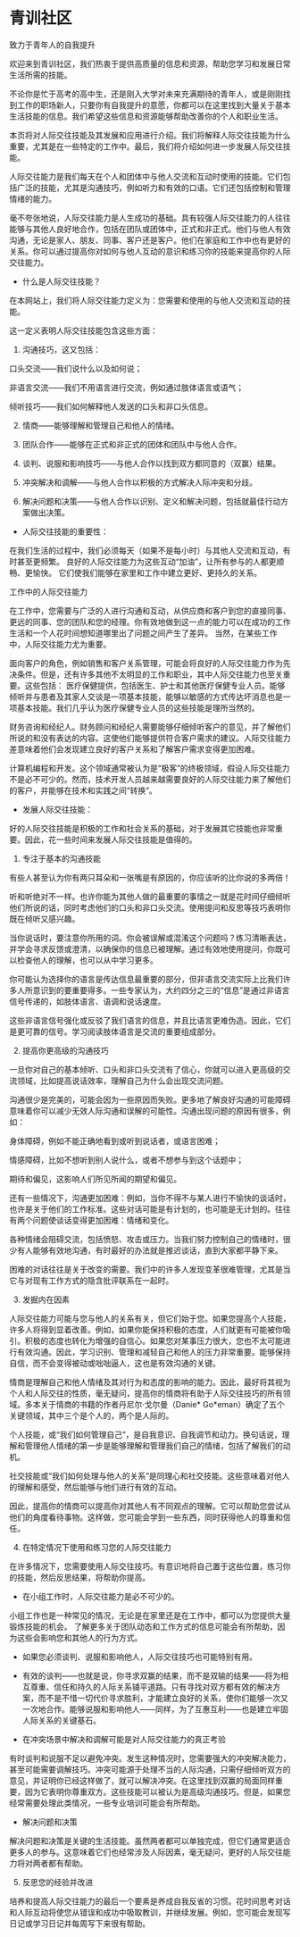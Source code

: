 # 青训社区

致力于青年人的自我提升

欢迎来到青训社区，我们热衷于提供高质量的信息和资源，帮助您学习和发展日常生活所需的技能。

不论你是忙于高考的高中生，还是刚入大学对未来充满期待的青年人，或是刚刚找到工作的职场新人，只要你有自我提升的意愿，你都可以在这里找到大量关于基本生活技能的信息。我们希望这些信息和资源能够帮助改善你的个人和职业生活。

 

本页将对人际交往技能及其发展和应用进行介绍。我们将解释人际交往技能为什么重要，尤其是在一些特定的工作中。最后，我们将介绍如何进一步发展人际交往技能。

 

人际交往能力是我们每天在个人和团体中与他人交流和互动时使用的技能。它们包括广泛的技能，尤其是沟通技巧，例如听力和有效的口语。它们还包括控制和管理情绪的能力。

毫不夸张地说，人际交往能力是人生成功的基础。具有较强人际交往能力的人往往能够与其他人良好地合作，包括在团队或团体中，正式和非正式。他们与他人有效沟通，无论是家人、朋友、同事、客户还是客户。他们在家庭和工作中也有更好的关系。你可以通过提高你对如何与他人互动的意识和练习你的技能来提高你的人际交往能力。

 

* 什么是人际交往技能？

在本网站上，我们将人际交往能力定义为：您需要和使用的与他人交流和互动的技能。

这一定义表明人际交往技能包含这些方面：

1.    沟通技巧，这又包括： 

口头交流——我们说什么以及如何说； 

非语言交流——我们不用语言进行交流，例如通过肢体语言或语气；

倾听技巧——我们如何解释他人发送的口头和非口头信息。 

2.    情商——能够理解和管理自己和他人的情绪。 

3.    团队合作——能够在正式和非正式的团体和团队中与他人合作。 

4.    谈判、说服和影响技巧——与他人合作以找到双方都同意的（双赢）结果。

5.    冲突解决和调解——与他人合作以积极的方式解决人际冲突和分歧。 

6.    解决问题和决策——与他人合作以识别、定义和解决问题，包括就最佳行动方案做出决策。

 

* 人际交往技能的重要性：

在我们生活的过程中，我们必须每天（如果不是每小时）与其他人交流和互动，有时甚至更频繁。 良好的人际交往能力为这些互动“加油”，让所有参与的人都更顺畅、更愉快。 它们使我们能够在家里和工作中建立更好、更持久的关系。

 

工作中的人际交往能力 

在工作中，您需要与广泛的人进行沟通和互动，从供应商和客户到您的直接同事、更远的同事、您的团队和您的经理。你有效地做到这一点的能力可以在成功的工作生活和一个人花时间想知道哪里出了问题之间产生了差异。 当然，在某些工作中，人际交往能力尤为重要。 

面向客户的角色，例如销售和客户关系管理，可能会将良好的人际交往能力作为先决条件。但是，还有许多其他不太明显的工作和职业，其中人际交往能力也至关重要。这些包括： 医疗保健提供，包括医生、护士和其他医疗保健专业人员。能够倾听并与患者及其家人交谈是一项基本技能，能够以敏感的方式传达坏消息也是一项基本技能。我们几乎认为医疗保健专业人员的这些技能是理所当然的。

财务咨询和经纪人。财务顾问和经纪人需要能够仔细倾听客户的意见，并了解他们所说的和没有表达的内容。这使他们能够提供符合客户需求的建议。人际交往能力差意味着他们会发现建立良好的客户关系和了解客户需求变得更加困难。

计算机编程和开发。这个领域通常被认为是“极客”的终极领域，假设人际交往能力不是必不可少的。然而，技术开发人员越来越需要良好的人际交往能力来了解他们的客户，并能够在技术和实践之间“转换”。

 

 

* 发展人际交往技能：

好的人际交往技能是积极的工作和社会关系的基础，对于发展其它技能也非常重要。因此，花一些时间来发展人际交往技能是值得的。

 

1. 专注于基本的沟通技能

有些人甚至认为你有两只耳朵和一张嘴是有原因的，你应该听的比你说的多两倍！

听和听绝对不一样。也许你能为其他人做的最重要的事情之一就是花时间仔细倾听他们所说的话，同时考虑他们的口头和非口头交流。使用提问和反思等技巧表明你既在倾听又感兴趣。

 

当你说话时，要注意你所用的词。你会被误解或混淆这个问题吗？练习清晰表达，并学会寻求反馈或澄清，以确保你的信息已被理解。通过有效地使用提问，你既可以检查他人的理解，也可以从中学习更多。

 

你可能认为选择你的语言是传达信息最重要的部分，但非语言交流实际上比我们许多人所意识到的要重要得多。一些专家认为，大约四分之三的“信息”是通过非语言信号传递的，如肢体语言、语调和说话速度。

这些非语言信号强化或反驳了我们语言的信息，并且比语言更难伪造。因此，它们是更可靠的信号。学习阅读肢体语言是交流的重要组成部分。

 

2. 提高你更高级的沟通技巧

一旦你对自己的基本倾听、口头和非口头交流有了信心，你就可以进入更高级的交流领域，比如提高说话效率，理解自己为什么会出现交流问题。

沟通很少是完美的，可能会因为一些原因而失败。更多地了解良好沟通的可能障碍意味着你可以减少无效人际沟通和误解的可能性。沟通出现问题的原因有很多，例如：

身体障碍，例如不能正确地看到或听到说话者，或语言困难；

情感障碍，比如不想听到别人说什么，或者不想参与到这个话题中； 

期待和偏见，这影响人们所见所闻的期望和偏见。

 

还有一些情况下，沟通更加困难：例如，当你不得不与某人进行不愉快的谈话时，也许是关于他们的工作标准。这些对话可能是有计划的，也可能是无计划的。往往有两个问题使谈话变得更加困难：情绪和变化。

各种情绪会阻碍交流，包括愤怒、攻击或压力。当我们努力控制自己的情绪时，很少有人能够有效地沟通，有时最好的办法就是推迟谈话，直到大家都平静下来。

困难的对话往往是关于改变的需要。我们中的许多人发现变革很难管理，尤其是当它与对现有工作方式的隐含批评联系在一起时。

 

3. 发掘内在因素

人际交往能力可能与您与他人的关系有关，但它们始于您。如果您提高个人技能，许多人将得到显着改善。例如，如果你能保持积极的态度，人们就更有可能被你吸引。积极的态度也转化为增强的自信心。如果您对某事压力很大，您也不太可能进行有效沟通。因此，学习识别、管理和减轻自己和他人的压力非常重要。能够保持自信，而不会变得被动或咄咄逼人，这也是有效沟通的关键。

情商是理解自己和他人情绪及其对行为和态度的影响的能力。因此，最好将其视为个人和人际交往的性质，毫无疑问，提高你的情商将有助于人际交往技巧的所有领域。多本关于情商的书籍的作者丹尼尔·戈尔曼（Danie* Go*eman）确定了五个关键领域，其中三个是个人的，两个是人际的。

个人技能，或“我们如何管理自己”，是自我意识、自我调节和动力。换句话说，理解和管理他人情绪的第一步是能够理解和管理我们自己的情绪，包括了解我们的动机。 

社交技能或“我们如何处理与他人的关系”是同理心和社交技能。这些意味着对他人的理解和感受，然后能够与他们进行有效的互动。 

因此，提高你的情商可以提高你对其他人有不同观点的理解。它可以帮助您尝试从他们的角度看待事物。这样做，您可能会学到一些东西，同时获得他人的尊重和信任。

4. 在特定情况下使用和练习您的人际交往能力

在许多情况下，您需要使用人际交往技巧。有意识地将自己置于这些位置，练习你的技能，然后反思结果，将帮助你提高。

* 在小组工作时，人际交往能力是必不可少的。

小组工作也是一种常见的情况，无论是在家里还是在工作中，都可以为您提供大量锻炼技能的机会。 了解更多关于团队动态和工作方式的信息可能会有所帮助，因为这些会影响您和其他人的行为方式。

* 如果您必须谈判、说服和影响他人，人际交往技巧也可能特别有用。

* 有效的谈判——也就是说，你寻求双赢的结果，而不是双输的结果——将为相互尊重、信任和持久的人际关系铺平道路。只有寻找对双方都有效的解决方案，而不是不惜一切代价寻求胜利，才能建立良好的关系，使你们能够一次又一次地合作。能够说服和影响他人——同样，为了互惠互利——也是建立牢固人际关系的关键基石。

* 在冲突场景中解决和调解可能是对人际交往能力的真正考验

有时谈判和说服不足以避免冲突。发生这种情况时，您需要强大的冲突解决能力，甚至可能需要调解技巧。冲突可能源于处理不当的人际沟通，只需仔细倾听双方的意见，并证明你已经这样做了，就可以解决冲突。在这里找到双赢的局面同样重要，因为它表明你尊重双方。这些技能可以被认为是高级沟通技巧。但是，如果您经常需要处理此类情况，一些专业培训可能会有所帮助。

* 解决问题和决策

解决问题和决策是关键的生活技能。虽然两者都可以单独完成，但它们通常更适合更多人的参与。这意味着它们也经常涉及人际因素，毫无疑问，更好的人际交往能力将对两者都有帮助。

5. 反思您的经验并改进

培养和提高人际交往能力的最后一个要素是养成自我反省的习惯。花时间思考对话和人际互动将使您从错误和成功中吸取教训，并继续发展。例如，您可能会发现写日记或学习日记并每周写下来很有帮助。